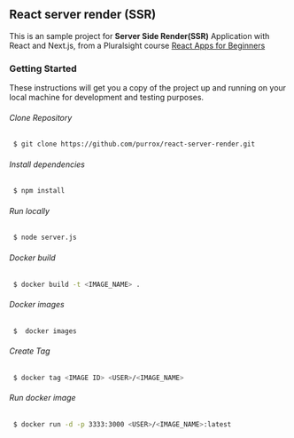 ## React server render (SSR)

This is an sample project for **Server Side Render(SSR)** Application with React and Next.js, from a Pluralsight course [React Apps for Beginners](https://app.pluralsight.com/library/courses/building-server-side-rendered-react-apps-beginners/)

### Getting Started

These instructions will get you a copy of the project up and running on your local machine for development and testing purposes.

###### Clone Repository
```sh
 $ git clone https://github.com/purrox/react-server-render.git 
```
###### Install dependencies
```sh
 $ npm install
```
###### Run locally
```sh
 $ node server.js
```
###### Docker build
```sh
 $ docker build -t <IMAGE_NAME> .
```
###### Docker images
```sh
 $  docker images
```
###### Create Tag
```sh
 $ docker tag <IMAGE ID> <USER>/<IMAGE_NAME>
```
###### Run docker image
```sh
 $ docker run -d -p 3333:3000 <USER>/<IMAGE_NAME>:latest
```
